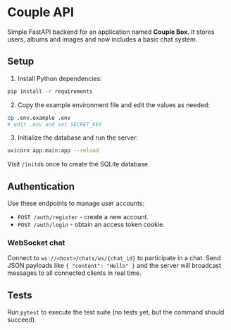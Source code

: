 # Couple API

Simple FastAPI backend for an application named **Couple Box**. It stores users, albums and images and now includes a basic chat system.

## Setup

1. Install Python dependencies:

```bash
pip install -r requirements
```

2. Copy the example environment file and edit the values as needed:

```bash
cp .env.example .env
# edit .env and set SECRET_KEY
```

3. Initialize the database and run the server:

```bash
uvicorn app.main:app --reload
```

Visit `/initdb` once to create the SQLite database.

## Authentication

Use these endpoints to manage user accounts:

- `POST /auth/register` - create a new account.
- `POST /auth/login` - obtain an access token cookie.

### WebSocket chat

Connect to `ws://<host>/chats/ws/{chat_id}` to participate in a chat. Send JSON
payloads like `{ "content": "Hello" }` and the server will broadcast messages
to all connected clients in real time.

## Tests

Run `pytest` to execute the test suite (no tests yet, but the command should succeed).
